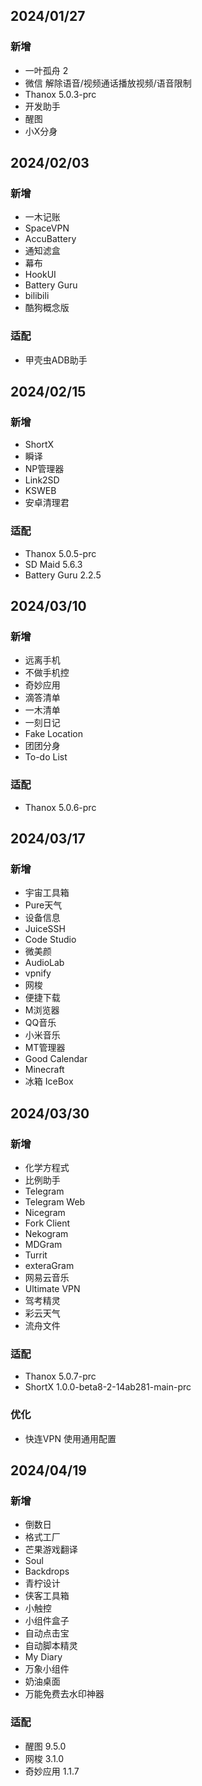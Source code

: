 ## 2024/01/27
### 新增
- 一叶孤舟 2
- 微信 解除语音/视频通话播放视频/语音限制
- Thanox 5.0.3-prc
- 开发助手
- 醒图
- 小X分身

## 2024/02/03
### 新增
- 一木记账
- SpaceVPN
- AccuBattery
- 通知滤盒
- 幕布
- HookUI
- Battery Guru
- bilibili
- 酷狗概念版
### 适配
- 甲壳虫ADB助手

## 2024/02/15
### 新增
- ShortX
- 瞬译
- NP管理器
- Link2SD
- KSWEB
- 安卓清理君
### 适配
- Thanox 5.0.5-prc
- SD Maid 5.6.3
- Battery Guru 2.2.5

## 2024/03/10
### 新增
- 远离手机
- 不做手机控
- 奇妙应用
- 滴答清单
- 一木清单
- 一刻日记
- Fake Location
- 团团分身
- To-do List
### 适配
- Thanox 5.0.6-prc

## 2024/03/17
### 新增
- 宇宙工具箱
- Pure天气
- 设备信息
- JuiceSSH
- Code Studio
- 微美颜
- AudioLab
- vpnify
- 网梭
- 便捷下载
- M浏览器
- QQ音乐
- 小米音乐
- MT管理器
- Good Calendar
- Minecraft
- 冰箱 IceBox

## 2024/03/30
### 新增
- 化学方程式
- 比例助手
- Telegram
- Telegram Web
- Nicegram
- Fork Client
- Nekogram
- MDGram
- Turrit
- exteraGram
- 网易云音乐
- Ultimate VPN
- 驾考精灵
- 彩云天气
- 流舟文件
### 适配
- Thanox 5.0.7-prc
- ShortX 1.0.0-beta8-2-14ab281-main-prc
### 优化
- 快连VPN 使用通用配置

## 2024/04/19
### 新增
- 倒数日
- 格式工厂
- 芒果游戏翻译
- Soul
- Backdrops
- 青柠设计
- 侠客工具箱
- 小触控
- 小组件盒子
- 自动点击宝
- 自动脚本精灵
- My Diary
- 万象小组件
- 奶油桌面
- 万能免费去水印神器

### 适配
- 醒图 9.5.0
- 网梭 3.1.0
- 奇妙应用 1.1.7
